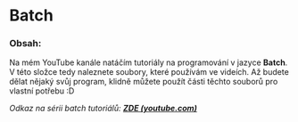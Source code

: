 # Batch
### Obsah:

Na mém YouTube kanále natáčím tutoriály na programování v jazyce **Batch**. V této složce tedy naleznete soubory, které používám ve videích. Až budete dělat nějaký svůj program, klidně můžete použít části těchto souborů pro vlastní potřebu :D

*Odkaz na sérii batch tutoriálů: **[ZDE (youtube.com)](https://www.youtube.com/watch?v=zvVciqiWdhA&list=PLNAr42tFtus5RCve4wmJ8vSP1AK4ppIe- "Nejlepší batch série od Grizlik :D")***